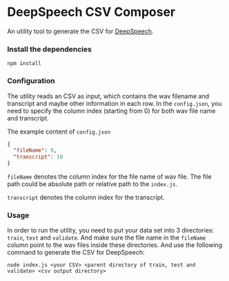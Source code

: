 # DeepSpeech CSV Composer
An utility tool to generate the CSV for [DeepSpeech](https://github.com/mozilla/DeepSpeech).

### Install the dependencies
```
npm install
```

### Configuration
The utility reads an CSV as input, which contains the wav filename and transcript and maybe other information in each row. In the `config.json`, you need to specify the column index (starting from 0) for both wav file name and transcript.

The example content of `config.json`
```JSON
{
  "fileName": 9,
  "transcript": 10
}
```
`fileName` denotes the column index for the file name of wav file.
The file path could be absolute path or relative path to the `index.js`.

`transcript` denotes the column index for the transcript.

### Usage
In order to run the utility, you need to put your data set into 3 directories: `train`, `test` and `validate`. And make sure the file name
in the `fileName` column point to the wav files inside these directories. And use the following command to generate the CSV for DeepSpeech:
```
node index.js <your CSV> <parent directory of train, test and validate> <csv output directory>
``` 